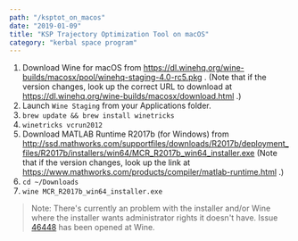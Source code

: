 ```yaml
---
path: "/ksptot_on_macos"
date: "2019-01-09"
title: "KSP Trajectory Optimization Tool on macOS"
category: "kerbal space program"
---
```


1. Download Wine for macOS from
   https://dl.winehq.org/wine-builds/macosx/pool/winehq-staging-4.0-rc5.pkg
   . (Note that if the version changes, look up the correct URL to download at
   https://dl.winehq.org/wine-builds/macosx/download.html
   .)
2. Launch `Wine Staging` from your Applications folder.
3. `brew update && brew install winetricks`
4. `winetricks vcrun2012`
5. Download MATLAB Runtime R2017b (for Windows) from
   http://ssd.mathworks.com/supportfiles/downloads/R2017b/deployment_files/R2017b/installers/win64/MCR_R2017b_win64_installer.exe
   (Note that if the version changes, look up the link at
   https://www.mathworks.com/products/compiler/matlab-runtime.html
   .)
6. `cd ~/Downloads`
7. `wine MCR_R2017b_win64_installer.exe`

> Note: There's currently an problem with the installer and/or Wine where the installer wants administrator rights it doesn't have.
> Issue [46448](https://bugs.winehq.org/show_bug.cgi?id=46448) has been opened at Wine.
